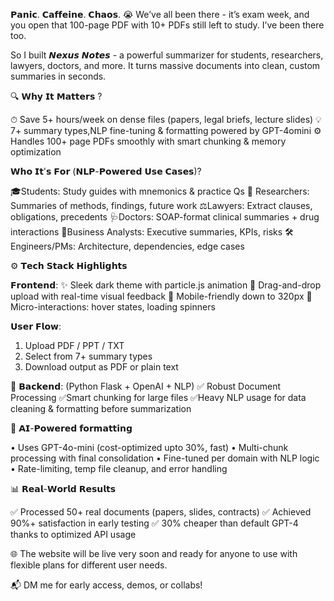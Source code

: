 𝗣𝗮𝗻𝗶𝗰. 𝗖𝗮𝗳𝗳𝗲𝗶𝗻𝗲. 𝗖𝗵𝗮𝗼𝘀. 😭 We’ve all been there - it’s exam week, and you open that 100-page PDF with 10+ PDFs still left to study.
I’ve been there too.

So I built 𝙉𝙚𝙭𝙪𝙨 𝙉𝙤𝙩𝙚𝙨 - a powerful summarizer for students, researchers, lawyers, doctors, and more.
It turns massive documents into clean, custom summaries in seconds.

🔍 𝗪𝗵𝘆 𝗜𝘁 𝗠𝗮𝘁𝘁𝗲𝗿𝘀 ?

⏱ Save 5+ hours/week on dense files (papers, legal briefs, lecture slides)
💡 7+ summary types,NLP fine-tuning & formatting powered by GPT-4omini
⚙️ Handles 100+ page PDFs smoothly with smart chunking & memory optimization

𝗪𝗵𝗼 𝗜𝘁'𝘀 𝗙𝗼𝗿 (𝗡𝗟𝗣-𝗣𝗼𝘄𝗲𝗿𝗲𝗱 𝗨𝘀𝗲 𝗖𝗮𝘀𝗲𝘀)?

🎓Students: Study guides with mnemonics & practice Qs
🔬 Researchers: Summaries of methods, findings, future work
⚖️Lawyers: Extract clauses, obligations, precedents
🩺Doctors: SOAP-format clinical summaries + drug interactions
💼Business Analysts: Executive summaries, KPIs, risks
🛠️Engineers/PMs: Architecture, dependencies, edge cases


⚙️ 𝗧𝗲𝗰𝗵 𝗦𝘁𝗮𝗰𝗸 𝗛𝗶𝗴𝗵𝗹𝗶𝗴𝗵𝘁𝘀

𝗙𝗿𝗼𝗻𝘁𝗲𝗻𝗱:
 ✨ Sleek dark theme with particle.js animation
 📂 Drag-and-drop upload with real-time visual feedback
 📱 Mobile-friendly down to 320px
 🎯 Micro-interactions: hover states, loading spinners

𝗨𝘀𝗲𝗿 𝗙𝗹𝗼𝘄:
 1. Upload PDF / PPT / TXT
 2. Select from 7+ summary types
 3. Download output as PDF or plain text

🧠 𝗕𝗮𝗰𝗸𝗲𝗻𝗱:
(Python Flask + OpenAI + NLP)
✅ Robust Document Processing
✅Smart chunking for large files
✅Heavy NLP usage for data cleaning & formatting before summarization


🤖 𝗔𝗜-𝗣𝗼𝘄𝗲𝗿𝗲𝗱 𝗳𝗼𝗿𝗺𝗮𝘁𝘁𝗶𝗻𝗴

 • Uses GPT-4o-mini (cost-optimized upto 30%, fast)
 • Multi-chunk processing with final consolidation
 • Fine-tuned per domain with NLP logic
 • Rate-limiting, temp file cleanup, and error handling

📊 𝗥𝗲𝗮𝗹-𝗪𝗼𝗿𝗹𝗱 𝗥𝗲𝘀𝘂𝗹𝘁𝘀

✅ Processed 50+ real documents (papers, slides, contracts)
✅ Achieved 90%+ satisfaction in early testing
✅ 30% cheaper than default GPT-4 thanks to optimized API usage


🌐 The website will be live very soon and ready for anyone to use with flexible plans for different user needs.

📬 DM me for early access, demos, or collabs!
